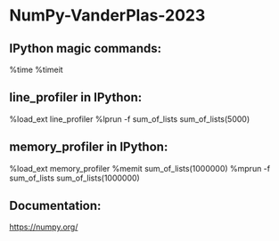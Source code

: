 # NumPy-VanderPlas-2023

## IPython magic commands:
%time
%timeit

## line_profiler in IPython:
%load_ext line_profiler
%lprun -f sum_of_lists sum_of_lists(5000)

## memory_profiler in IPython:
%load_ext memory_profiler
%memit sum_of_lists(1000000)
%mprun -f sum_of_lists sum_of_lists(1000000)

## Documentation:
https://numpy.org/